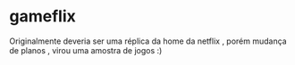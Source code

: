 # gameflix
Originalmente deveria ser uma réplica da home da netflix , porém mudança de planos , virou uma amostra de jogos :)
